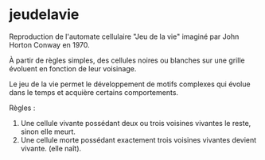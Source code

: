 # jeudelavie

Reproduction de l'automate cellulaire "Jeu de la vie" imaginé par John Horton Conway en 1970.

À partir de règles simples, des cellules noires ou blanches sur une grille évoluent en fonction de leur voisinage.

Le jeu de la vie permet le développement de motifs complexes qui évolue dans le temps et acquière certains comportements.

Règles :

1. Une cellule vivante possédant deux ou trois voisines vivantes le reste, sinon elle meurt.
2. Une cellule morte possédant exactement trois voisines vivantes devient vivante. (elle naît).
